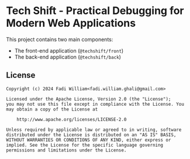 # Tech Shift - Practical Debugging for Modern Web Applications

This project contains two main components: 

- The front-end application (`@techshift/front`) 
- The back-end application (`@techshift/back`)

## License

```
Copyright (c) 2024 Fadi William<fadi.william.ghali@gmail.com>

Licensed under the Apache License, Version 2.0 (the "License");
you may not use this file except in compliance with the License. You may obtain a copy of the License at

    http://www.apache.org/licenses/LICENSE-2.0

Unless required by applicable law or agreed to in writing, software distributed under the License is distributed on an "AS IS" BASIS, WITHOUT WARRANTIES OR CONDITIONS OF ANY KIND, either express or implied. See the License for the specific language governing permissions and limitations under the License.
```
